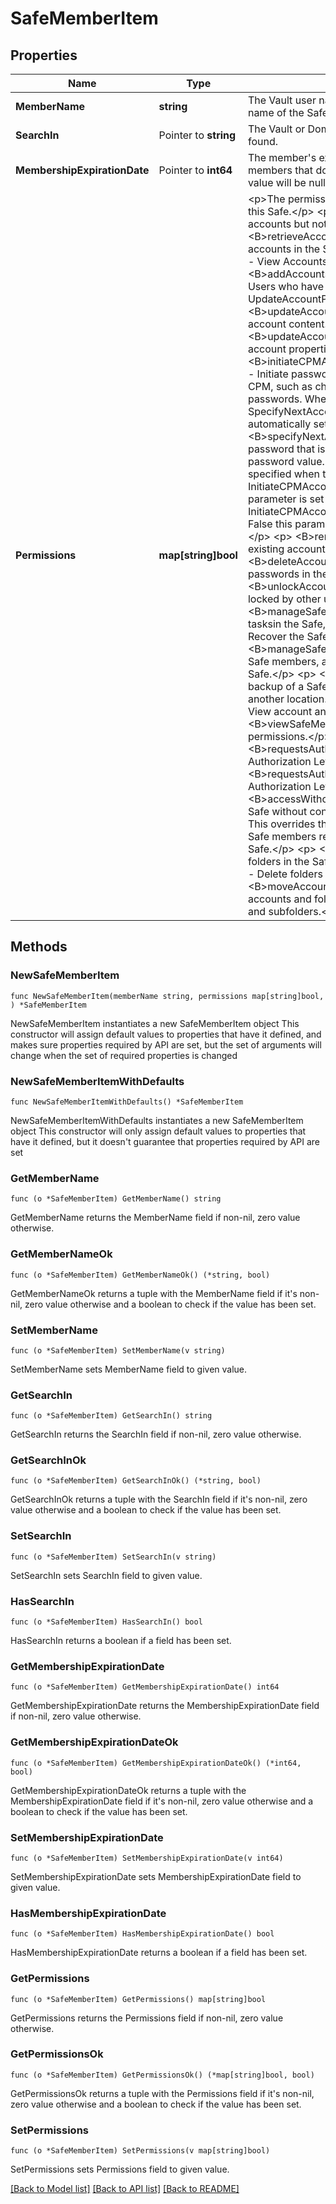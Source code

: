 # SafeMemberItem

## Properties

Name | Type | Description | Notes
------------ | ------------- | ------------- | -------------
**MemberName** | **string** | The Vault user name, Domain user name or group name of the Safe member. | 
**SearchIn** | Pointer to **string** | The Vault or Domain where the user or group was found. | [optional] 
**MembershipExpirationDate** | Pointer to **int64** | The member&#39;s expiration date for this Safe.  For members that do not have an expiration date, this value will be null. | [optional] 
**Permissions** | **map[string]bool** | &lt;p&gt;The permissions that the user or group has in this Safe.&lt;/p&gt;  &lt;p&gt;    &lt;B&gt;useAccounts&lt;/B&gt; - Use accounts but not view passwords.&lt;/p&gt;  &lt;p&gt;    &lt;B&gt;retrieveAccounts&lt;/B&gt; - Retrieve and view accounts in the Safe.&lt;/p&gt;  &lt;p&gt;    &lt;B&gt;listAccounts&lt;/B&gt; - View Accounts list.&lt;/p&gt;  &lt;p&gt;    &lt;B&gt;addAccounts&lt;/B&gt; - Add accounts in the Safe. Users who have this permission automatically have UpdateAccountProperties as well.&lt;/p&gt;  &lt;p&gt;    &lt;B&gt;updateAccountContent&lt;/B&gt; - Update existing account content.&lt;/p&gt;  &lt;p&gt;    &lt;B&gt;updateAccountProperties&lt;/B&gt; - Update existing account properties.&lt;/p&gt;  &lt;p&gt;    &lt;B&gt;initiateCPMAccountManagementOperations&lt;/B&gt; - Initiate password management operations through CPM, such as changing, verifying, and reconciling passwords. When this parameter is set to False, the SpecifyNextAccountContent parameter is also automatically set to False.&lt;/p&gt;  &lt;p&gt;    &lt;B&gt;specifyNextAccountContent&lt;/B&gt; - Specify the password that is used when the CPM changes the password value. This parameter can only be specified when the InitiateCPMAccountManagementOperations parameter is set to True. When InitiateCPMAccountManagementOperations is set to False this parameter is automatically set to False.&lt;/p&gt;  &lt;p&gt;    &lt;B&gt;renameAccounts&lt;/B&gt; - Rename existing accounts in the Safe.&lt;/p&gt;  &lt;p&gt;    &lt;B&gt;deleteAccounts&lt;/B&gt; - Delete existing passwords in the Safe.&lt;/p&gt;  &lt;p&gt;    &lt;B&gt;unlockAccounts&lt;/B&gt; - Unlock accounts that are locked by other users.&lt;/p&gt;  &lt;p&gt;    &lt;B&gt;manageSafe&lt;/B&gt; - Perform administrative tasksin the Safe, including: Update Safe properties, Recover the Safe, Delete the Safe.&lt;/p&gt;  &lt;p&gt;    &lt;B&gt;manageSafeMembers&lt;/B&gt; - Add and remove Safe members, and update their authorizations in the Safe.&lt;/p&gt;  &lt;p&gt;    &lt;B&gt;backupSafe&lt;/B&gt; - Create a backup of a Safe and its contents, and store in another location.&lt;/p&gt;  &lt;p&gt;    &lt;B&gt;viewAuditLog&lt;/B&gt; - View account and user activity in the Safe.&lt;/p&gt;  &lt;p&gt;    &lt;B&gt;viewSafeMembers&lt;/B&gt; - View Safe member&#39;s permissions.&lt;/p&gt;  &lt;p&gt;    &lt;B&gt;requestsAuthorizationLevel1&lt;/B&gt; - Request Authorization Level 1.&lt;/p&gt;  &lt;p&gt;    &lt;B&gt;requestsAuthorizationLevel2&lt;/B&gt; - Request Authorization Level 2.&lt;/p&gt;  &lt;p&gt;    &lt;B&gt;accessWithoutConfirmation&lt;/B&gt; - Access the Safe without confirmation from authorized users. This overrides the Safe properties that specify that Safe members require confirmation to access the Safe.&lt;/p&gt;  &lt;p&gt;    &lt;B&gt;createFolders&lt;/B&gt; - Create folders in the Safe.&lt;/p&gt;  &lt;p&gt;    &lt;B&gt;deleteFolders&lt;/B&gt; - Delete folders from the Safe.&lt;/p&gt;  &lt;p&gt;    &lt;B&gt;moveAccountsAndFolders&lt;/B&gt; - Move accounts and folders in the Safe to different folders and subfolders.&lt;/p&gt; | 

## Methods

### NewSafeMemberItem

`func NewSafeMemberItem(memberName string, permissions map[string]bool, ) *SafeMemberItem`

NewSafeMemberItem instantiates a new SafeMemberItem object
This constructor will assign default values to properties that have it defined,
and makes sure properties required by API are set, but the set of arguments
will change when the set of required properties is changed

### NewSafeMemberItemWithDefaults

`func NewSafeMemberItemWithDefaults() *SafeMemberItem`

NewSafeMemberItemWithDefaults instantiates a new SafeMemberItem object
This constructor will only assign default values to properties that have it defined,
but it doesn't guarantee that properties required by API are set

### GetMemberName

`func (o *SafeMemberItem) GetMemberName() string`

GetMemberName returns the MemberName field if non-nil, zero value otherwise.

### GetMemberNameOk

`func (o *SafeMemberItem) GetMemberNameOk() (*string, bool)`

GetMemberNameOk returns a tuple with the MemberName field if it's non-nil, zero value otherwise
and a boolean to check if the value has been set.

### SetMemberName

`func (o *SafeMemberItem) SetMemberName(v string)`

SetMemberName sets MemberName field to given value.


### GetSearchIn

`func (o *SafeMemberItem) GetSearchIn() string`

GetSearchIn returns the SearchIn field if non-nil, zero value otherwise.

### GetSearchInOk

`func (o *SafeMemberItem) GetSearchInOk() (*string, bool)`

GetSearchInOk returns a tuple with the SearchIn field if it's non-nil, zero value otherwise
and a boolean to check if the value has been set.

### SetSearchIn

`func (o *SafeMemberItem) SetSearchIn(v string)`

SetSearchIn sets SearchIn field to given value.

### HasSearchIn

`func (o *SafeMemberItem) HasSearchIn() bool`

HasSearchIn returns a boolean if a field has been set.

### GetMembershipExpirationDate

`func (o *SafeMemberItem) GetMembershipExpirationDate() int64`

GetMembershipExpirationDate returns the MembershipExpirationDate field if non-nil, zero value otherwise.

### GetMembershipExpirationDateOk

`func (o *SafeMemberItem) GetMembershipExpirationDateOk() (*int64, bool)`

GetMembershipExpirationDateOk returns a tuple with the MembershipExpirationDate field if it's non-nil, zero value otherwise
and a boolean to check if the value has been set.

### SetMembershipExpirationDate

`func (o *SafeMemberItem) SetMembershipExpirationDate(v int64)`

SetMembershipExpirationDate sets MembershipExpirationDate field to given value.

### HasMembershipExpirationDate

`func (o *SafeMemberItem) HasMembershipExpirationDate() bool`

HasMembershipExpirationDate returns a boolean if a field has been set.

### GetPermissions

`func (o *SafeMemberItem) GetPermissions() map[string]bool`

GetPermissions returns the Permissions field if non-nil, zero value otherwise.

### GetPermissionsOk

`func (o *SafeMemberItem) GetPermissionsOk() (*map[string]bool, bool)`

GetPermissionsOk returns a tuple with the Permissions field if it's non-nil, zero value otherwise
and a boolean to check if the value has been set.

### SetPermissions

`func (o *SafeMemberItem) SetPermissions(v map[string]bool)`

SetPermissions sets Permissions field to given value.



[[Back to Model list]](../README.md#documentation-for-models) [[Back to API list]](../README.md#documentation-for-api-endpoints) [[Back to README]](../README.md)


